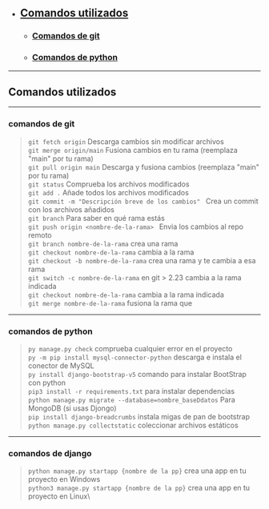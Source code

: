 - ## [Comandos utilizados](#all-cmd)
  - ### [Comandos de git](#cmd-git)
  - ### [Comandos de python](#cmd-python)

--- 

<div id='all-cmd' />

## Comandos utilizados

--- 

<div id='cmd-git' />

### comandos de git

> `git fetch origin` Descarga cambios sin modificar archivos\
> `git merge origin/main` Fusiona cambios en tu rama (reemplaza "main" por tu rama)\
> `git pull origin main` Descarga y fusiona cambios (reemplaza "main" por tu rama)\
> `git status` Comprueba los archivos modificados\
> `git add .` Añade todos los archivos modificados\
> `git commit -m "Descripción breve de los cambios" ` Crea un commit con los archivos añadidos\
> `git branch` Para saber en qué rama estás\
> `git push origin <nombre-de-la-rama> ` Envia los cambios al repo remoto\
> `git branch nombre-de-la-rama` crea una rama\
> `git checkout nombre-de-la-rama` cambia a la rama\
> `git checkout -b nombre-de-la-rama` crea una rama y te cambia a esa rama\
> `git switch -c nombre-de-la-rama` en git > 2.23 cambia a la rama indicada\
> `git checkout nombre-de-la-rama` cambia a la rama indicada\
> `git merge nombre-de-la-rama` fusiona la rama que 

--- 

### comandos de python
<div id='cmd-python' />

> `py manage.py check` comprueba cualquier error en el proyecto\
> `py -m pip install mysql-connector-python` descarga e instala el  conector de MySQL\
> `py install django-bootstrap-v5` comando para instalar BootStrap con python\
> `pip3 install -r requirements.txt` para instalar dependencias\
> `python manage.py migrate --database=nombre_baseDdatos` Para MongoDB (si usas Djongo)\
> `pip install django-breadcrumbs` instala migas de pan de bootstrap\
> `python manage.py collectstatic` coleccionar archivos estáticos

--- 

### comandos de django
<div id='cmd-python' />

> `python manage.py startapp {nombre de la pp}` crea una app en tu proyecto en Windows\
> `python3 manage.py startapp {nombre de la pp}` crea una app en tu proyecto en Linux\
